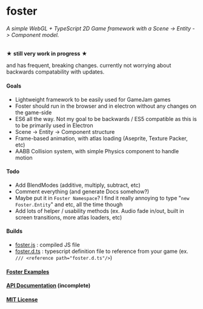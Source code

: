 # foster
###### A simple WebGL + TypeScript 2D Game framework with a Scene -> Entity -> Component model.

★ **still very work in progress** ★

and has frequent, breaking changes. currently not worrying about backwards compatability with updates.

#### Goals
 - Lightweight framework to be easily used for GameJam games
 - Foster should run in the browser and in electron without any changes on the game-side
 - ES6 all the way. Not my goal to be backwards / ES5 compatible as this is to be primarily used in Electron
 - Scene -> Entity -> Component structure
 - Frame-based animation, with atlas loading (Aseprite, Texture Packer, etc)
 - AABB Collision system, with simple Physics component to handle motion 
 
#### Todo
 - Add BlendModes (additive, multiply, subtract, etc)
 - Comment everything (and generate Docs somehow?)
 - Maybe put it in  `Foster Namespace`? I find it really annoying to type "`new Foster.Entity`" and etc, all the time though
 - Add lots of helper / usability methods (ex. Audio fade in/out, built in screen transitions, more atlas loaders, etc)
 
#### Builds
 - [foster.js](bin/foster.js) : compiled JS file
 - [foster.d.ts](bin/foster.d.ts) : typescript definition file to reference from your game (ex. `/// <reference path="foster.d.ts"/>`)

#### [Foster Examples](https://github.com/NoelFB/foster.examples)
#### [API Documentation](api.md) (incomplete)
#### [MIT License](license.md)
